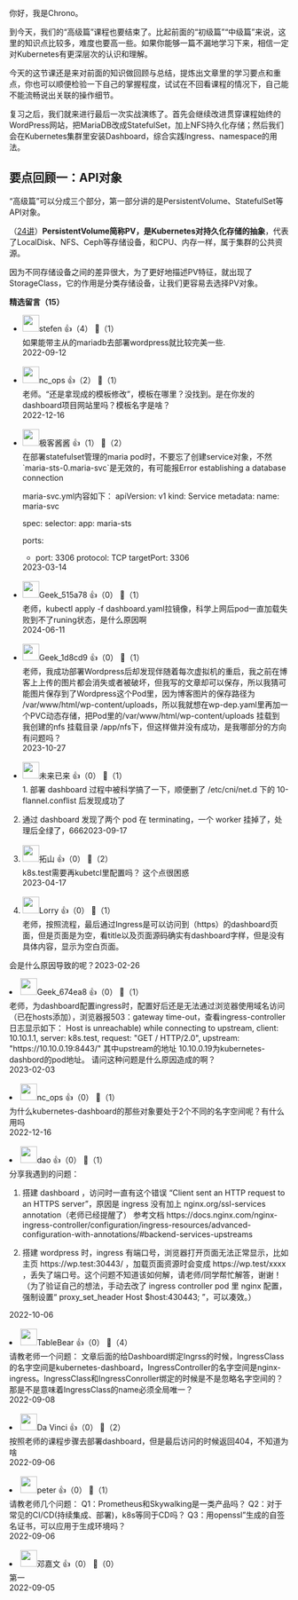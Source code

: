 你好，我是Chrono。

到今天，我们的“高级篇”课程也要结束了。比起前面的“初级篇”“中级篇”来说，这里的知识点比较多，难度也要高一些。如果你能够一篇不漏地学习下来，相信一定对Kubernetes有更深层次的认识和理解。

今天的这节课还是来对前面的知识做回顾与总结，提炼出文章里的学习要点和重点，你也可以顺便检验一下自己的掌握程度，试试在不回看课程的情况下，自己能不能流畅说出关联的操作细节。

复习之后，我们就来进行最后一次实战演练了。首先会继续改进贯穿课程始终的WordPress网站，把MariaDB改成StatefulSet，加上NFS持久化存储；然后我们会在Kubernetes集群里安装Dashboard，综合实践Ingress、namespace的用法。

## 要点回顾一：API对象

“高级篇”可以分成三个部分，第一部分讲的是PersistentVolume、StatefulSet等API对象。

（[24讲](https://time.geekbang.org/column/article/542376)）**PersistentVolume简称PV，是Kubernetes对持久化存储的抽象**，代表了LocalDisk、NFS、Ceph等存储设备，和CPU、内存一样，属于集群的公共资源。

因为不同存储设备之间的差异很大，为了更好地描述PV特征，就出现了StorageClass，它的作用是分类存储设备，让我们更容易去选择PV对象。
<div><strong>精选留言（15）</strong></div><ul>
<li><img src="http://thirdwx.qlogo.cn/mmopen/vi_32/oib0a89lqtOhJL1UvfUp4uTsRLrDbhoGk9jLiciazxMu0COibJsFCZDypK1ZFcHEJc9d9qgbjvgR41ImL6FNPoVlWA/132" width="30px"><span>stefen</span> 👍（4） 💬（1）<div>如果能带主从的mariadb去部署wordpress就比较完美一些.</div>2022-09-12</li><br/><li><img src="https://static001.geekbang.org/account/avatar/00/2f/85/6f/1654f4b9.jpg" width="30px"><span>nc_ops</span> 👍（2） 💬（1）<div>老师。“还是拿现成的模板修改”，模板在哪里？没找到。是在你发的dashboard项目网站里吗？模板名字是啥？</div>2022-12-16</li><br/><li><img src="https://static001.geekbang.org/account/avatar/00/2c/c7/89/16437396.jpg" width="30px"><span>极客酱酱</span> 👍（1） 💬（2）<div>在部署statefulset管理的maria pod时，不要忘了创建service对象，不然`maria-sts-0.maria-svc`是无效的，有可能报Error establishing a database connection

maria-svc.yml内容如下：
apiVersion: v1
kind: Service
metadata:
  name: maria-svc

spec:
  selector:
    app: maria-sts

  ports:
  - port: 3306
    protocol: TCP
    targetPort: 3306</div>2023-03-14</li><br/><li><img src="https://thirdwx.qlogo.cn/mmopen/vi_32/oqsRehqvt95V3jUACiaS9FhVunlWr8j3vY6VSartRU1TFQPxS106My9ySfYgOymwM2EF6SNNho3DIIJHtAjo6uw/132" width="30px"><span>Geek_515a78</span> 👍（0） 💬（1）<div>老师，kubectl apply -f dashboard.yaml拉镜像，科学上网后pod一直加载失败到不了runing状态，是什么原因啊</div>2024-06-11</li><br/><li><img src="" width="30px"><span>Geek_1d8cd9</span> 👍（0） 💬（1）<div>老师，我成功部署Wordpress后却发现伴随着每次虚拟机的重启，我之前在博客上上传的图片都会消失或者被破坏，但我写的文章却可以保存，所以我猜可能图片保存到了Wordpress这个Pod里，因为博客图片的保存路径为 &#47;var&#47;www&#47;html&#47;wp-content&#47;uploads，所以我就想在wp-dep.yaml里再加一个PVC动态存储，把Pod里的&#47;var&#47;www&#47;html&#47;wp-content&#47;uploads 挂载到 我创建的nfs 挂载目录 &#47;app&#47;nfs下，但这样做并没有成功，是我哪部分的方向有问题吗？</div>2023-10-27</li><br/><li><img src="https://static001.geekbang.org/account/avatar/00/12/1d/3a/cdf9c55f.jpg" width="30px"><span>未来已来</span> 👍（0） 💬（1）<div>1. 部署 dashboard 过程中被科学搞了一下，顺便删了 &#47;etc&#47;cni&#47;net.d 下的 10-flannel.conflist 后发现成功了
2. 通过 dashboard 发现了两个 pod 在 terminating，一个 worker 挂掉了，处理后全绿了，666</div>2023-09-17</li><br/><li><img src="https://static001.geekbang.org/account/avatar/00/17/95/af/b7f8dc43.jpg" width="30px"><span>拓山</span> 👍（0） 💬（2）<div>k8s.test需要再kubetcl里配置吗？
这个点很困惑</div>2023-04-17</li><br/><li><img src="https://static001.geekbang.org/account/avatar/00/10/45/a9/3d48d6a2.jpg" width="30px"><span>Lorry</span> 👍（0） 💬（1）<div>老师，按照流程，最后通过Ingress是可以访问到（https）的dashboard页面，但是页面是为空，看title以及页面源码确实有dashboard字样，但是没有具体内容，显示为空白页面。

会是什么原因导致的呢？</div>2023-02-26</li><br/><li><img src="" width="30px"><span>Geek_674ea8</span> 👍（0） 💬（1）<div>老师，为dashboard配置ingress时，配置好后还是无法通过浏览器使用域名访问（已在hosts添加），浏览器报503：gateway time-out，查看ingress-controller日志显示如下：
Host is unreachable) while connecting to upstream, client: 10.10.1.1, server: k8s.test, request: &quot;GET &#47; HTTP&#47;2.0&quot;, upstream: &quot;https:&#47;&#47;10.10.0.19:8443&#47;&quot;
其中upstream的地址 10.10.0.19为kubernetes-dashbord的pod地址。
请问这种问题是什么原因造成的啊？</div>2023-02-03</li><br/><li><img src="https://static001.geekbang.org/account/avatar/00/2f/85/6f/1654f4b9.jpg" width="30px"><span>nc_ops</span> 👍（0） 💬（1）<div>为什么kubernetes-dashboard的那些对象要处于2个不同的名字空间呢？有什么用吗</div>2022-12-16</li><br/><li><img src="https://static001.geekbang.org/account/avatar/00/10/99/87/5066026c.jpg" width="30px"><span>dao</span> 👍（0） 💬（1）<div>分享我遇到的问题：
1. 搭建 dashboard ，访问时一直有这个错误 “Client sent an HTTP request to an HTTPS server”，原因是 ingress 没有加上 nginx.org&#47;ssl-services annotation（老师已经提醒了）
参考文档 https:&#47;&#47;docs.nginx.com&#47;nginx-ingress-controller&#47;configuration&#47;ingress-resources&#47;advanced-configuration-with-annotations&#47;#backend-services-upstreams

2. 搭建 wordpress 时，ingress 有端口号，浏览器打开页面无法正常显示，比如主页 https:&#47;&#47;wp.test:30443&#47; ，加载页面资源时会变成 https:&#47;&#47;wp.test&#47;xxxx ，丢失了端口号。这个问题不知道该如何解，请老师&#47;同学帮忙解答，谢谢！
（为了验证自己的想法，手动去改了 ingress controller pod 里 nginx 配置，强制设置“ proxy_set_header Host $host:430443; ”，可以凑效。）</div>2022-10-06</li><br/><li><img src="https://static001.geekbang.org/account/avatar/00/19/8b/06/fb3be14a.jpg" width="30px"><span>TableBear</span> 👍（0） 💬（4）<div>请教老师一个问题：
文章后面的给Dashboard绑定Ingrss的时候，IngressClass的名字空间是kubernetes-dashboard，IngressController的名字空间是nginx-ingress。IngressClass和IngressConroller绑定的时候是不是忽略名字空间的？那是不是意味着IngressClass的name必须全局唯一？</div>2022-09-08</li><br/><li><img src="https://static001.geekbang.org/account/avatar/00/10/33/27/e5a74107.jpg" width="30px"><span>Da Vinci</span> 👍（0） 💬（2）<div>按照老师的课程步骤去部署dashboard，但是最后访问的时候返回404，不知道为啥</div>2022-09-06</li><br/><li><img src="https://static001.geekbang.org/account/avatar/00/10/25/87/f3a69d1b.jpg" width="30px"><span>peter</span> 👍（0） 💬（1）<div>请教老师几个问题：
Q1：Prometheus和Skywalking是一类产品吗？
Q2：对于常见的CI&#47;CD(持续集成、部署)，k8s等同于CD吗？
Q3：用openssl”生成的自签名证书，可以应用于生成环境吗？</div>2022-09-06</li><br/><li><img src="https://static001.geekbang.org/account/avatar/00/23/98/ad/f9d755f2.jpg" width="30px"><span>邓嘉文</span> 👍（0） 💬（0）<div>第一</div>2022-09-05</li><br/>
</ul>